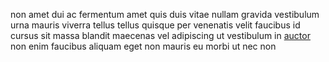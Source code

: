 non amet dui ac fermentum amet quis duis vitae nullam gravida vestibulum urna
mauris viverra tellus tellus quisque per venenatis velit faucibus id cursus sit
massa blandit maecenas vel adipiscing ut vestibulum in
[auctor](generated_webpages/ligula.md) non enim faucibus aliquam eget non
mauris eu morbi ut nec non